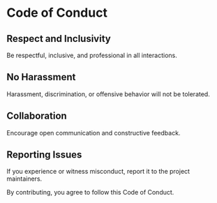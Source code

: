 # Code of Conduct

## Respect and Inclusivity
Be respectful, inclusive, and professional in all interactions.

## No Harassment
Harassment, discrimination, or offensive behavior will not be tolerated.

## Collaboration
Encourage open communication and constructive feedback.

## Reporting Issues
If you experience or witness misconduct, report it to the project maintainers.

By contributing, you agree to follow this Code of Conduct.


